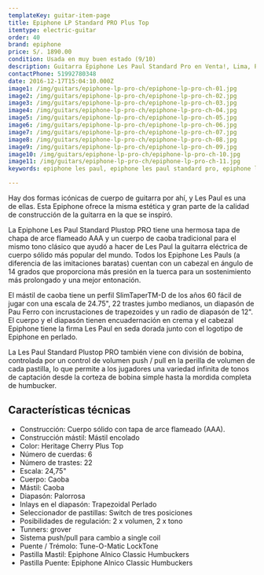 ```yaml
---
templateKey: guitar-item-page
title: Epiphone LP Standard PRO Plus Top
itemtype: electric-guitar
order: 40
brand: epiphone
price: S/. 1890.00
condition: Usada en muy buen estado (9/10)
description: Guitarra Epiphone Les Paul Standard Pro en Venta!, Lima, Peru
contactPhone: 51992780348
date: 2016-12-17T15:04:10.000Z
image1: /img/guitars/epiphone-lp-pro-ch/epiphone-lp-pro-ch-01.jpg
image2: /img/guitars/epiphone-lp-pro-ch/epiphone-lp-pro-ch-02.jpg
image3: /img/guitars/epiphone-lp-pro-ch/epiphone-lp-pro-ch-03.jpg
image4: /img/guitars/epiphone-lp-pro-ch/epiphone-lp-pro-ch-04.jpg
image5: /img/guitars/epiphone-lp-pro-ch/epiphone-lp-pro-ch-05.jpg
image6: /img/guitars/epiphone-lp-pro-ch/epiphone-lp-pro-ch-06.jpg
image7: /img/guitars/epiphone-lp-pro-ch/epiphone-lp-pro-ch-07.jpg
image8: /img/guitars/epiphone-lp-pro-ch/epiphone-lp-pro-ch-08.jpg
image9: /img/guitars/epiphone-lp-pro-ch/epiphone-lp-pro-ch-09.jpg
image10: /img/guitars/epiphone-lp-pro-ch/epiphone-lp-pro-ch-10.jpg
image11: /img/guitars/epiphone-lp-pro-ch/epiphone-lp-pro-ch-11.jpg
keywords: epiphone les paul, epiphone les paul standard pro, epiphone les paul standard

---
```


Hay dos formas icónicas de cuerpo de guitarra por ahí, y Les Paul es una de ellas. Esta Epiphone ofrece la misma estética y gran parte de la calidad de construcción de la guitarra en la que se inspiró.

La Epiphone Les Paul Standard Plustop PRO tiene una hermosa tapa de chapa de arce flameado AAA y un cuerpo de caoba tradicional para el mismo tono clásico que ayudó a hacer de Les Paul la guitarra eléctrica de cuerpo sólido más popular del mundo. Todos los Epiphone Les Pauls (a diferencia de las imitaciones baratas) cuentan con un cabezal en ángulo de 14 grados que proporciona más presión en la tuerca para un sostenimiento más prolongado y una mejor entonación. 

El mástil de caoba tiene un perfil SlimTaperTM-D de los años 60 fácil de jugar con una escala de 24.75", 22 trastes jumbo medianos, un diapasón de Pau Ferro con incrustaciones de trapezoides y un radio de diapasón de 12". El cuerpo y el diapasón tienen encuadernación en crema y el cabezal Epiphone tiene la firma Les Paul en seda dorada junto con el logotipo de Epiphone en perlado.

La Les Paul Standard Plustop PRO también viene con división de bobina, controlada por un control de volumen push / pull en la perilla de volumen de cada pastilla, lo que permite a los jugadores una variedad infinita de tonos de captación desde la corteza de bobina simple hasta la mordida completa de humbucker.

## Características técnicas

* Construcción: Cuerpo sólido con tapa de arce flameado (AAA).
* Construcción mástil: Mástil encolado
* Color: Heritage Cherry Plus Top
* Número de cuerdas: 6
* Número de trastes: 22
* Escala: 24,75"
* Cuerpo: Caoba
* Mástil: Caoba
* Diapasón: Palorrosa
* Inlays en el diapasón: Trapezoidal Perlado
* Seleccionador de pastillas: Switch de tres posiciones
* Posibilidades de regulación: 2 x volumen, 2 x tono
* Tunners: grover
* Sistema push/pull para cambio a single coil
* Puente / Trémolo: Tune-O-Matic LockTone
* Pastilla Mastil: Epiphone Alnico Classic Humbuckers
* Pastilla Puente: Epiphone Alnico Classic Humbuckers